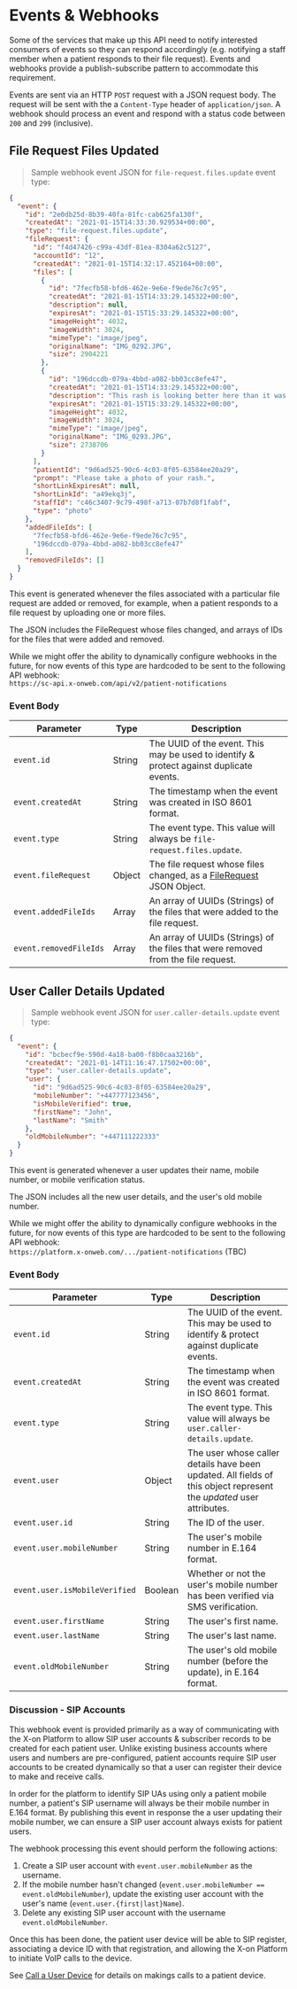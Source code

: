 # Events & Webhooks

Some of the services that make up this API need to notify interested consumers of events so they can respond accordingly (e.g. notifying a staff member when a patient responds to their file request). Events and webhooks provide a publish-subscribe pattern to accommodate this requirement.

Events are sent via an HTTP `POST` request with a JSON request body. The request will be sent with the a `Content-Type` header of `application/json`. A webhook should process an event and respond with a status code between `200` and `299` (inclusive).

## File Request Files Updated

> Sample webhook event JSON for `file-request.files.update` event type:

```json
{
  "event": {
    "id": "2e0db25d-8b39-40fa-81fc-cab625fa130f",
    "createdAt": "2021-01-15T14:33:30.929534+00:00",
    "type": "file-request.files.update",
    "fileRequest": {
      "id": "f4d47426-c99a-43df-81ea-8304a62c5127",
      "accountId": "12",
      "createdAt": "2021-01-15T14:32:17.452104+00:00",
      "files": [
        {
          "id": "7fecfb58-bfd6-462e-9e6e-f9ede76c7c95",
          "createdAt": "2021-01-15T14:33:29.145322+00:00",
          "description": null,
          "expiresAt": "2021-01-15T15:33:29.145322+00:00",
          "imageHeight": 4032,
          "imageWidth": 3024,
          "mimeType": "image/jpeg",
          "originalName": "IMG_0292.JPG",
          "size": 2904221
        },
        {
          "id": "196dccdb-079a-4bbd-a082-bb03cc8efe47",
          "createdAt": "2021-01-15T14:33:29.145322+00:00",
          "description": "This rash is looking better here than it was yesterday.",
          "expiresAt": "2021-01-15T15:33:29.145322+00:00",
          "imageHeight": 4032,
          "imageWidth": 3024,
          "mimeType": "image/jpeg",
          "originalName": "IMG_0293.JPG",
          "size": 2738706
        }
      ],
      "patientId": "9d6ad525-90c6-4c03-8f05-63584ee20a29",
      "prompt": "Please take a photo of your rash.",
      "shortLinkExpiresAt": null,
      "shortLinkId": "a49ekq3j",
      "staffId": "c46c3407-9c79-498f-a713-07b7d8f1fabf",
      "type": "photo"
    },
    "addedFileIds": [
      "7fecfb58-bfd6-462e-9e6e-f9ede76c7c95",
      "196dccdb-079a-4bbd-a082-bb03cc8efe47"
    ],
    "removedFileIds": []
  }
}
```

This event is generated whenever the files associated with a particular file request are added or removed, for example, when a patient responds to a file request by uploading one or more files.

The JSON includes the FileRequest whose files changed, and arrays of IDs for the files that were added and removed.

<aside class="notice">
While we might offer the ability to dynamically configure webhooks in the future, for now events of this type are hardcoded to be sent to the following API webhook:<br>
<code>https://sc-api.x-onweb.com/api/v2/patient-notifications</code>
</aside>

### Event Body

Parameter | Type | Description
--------- | ---- | -----------
`event.id` | String | The UUID of the event. This may be used to identify & protect against duplicate events.
`event.createdAt` | String | The timestamp when the event was created in ISO 8601 format.
`event.type` | String | The event type. This value will always be `file-request.files.update`.
`event.fileRequest` | Object | The file request whose files changed, as a [FileRequest](#filerequest) JSON Object.
`event.addedFileIds` | Array | An array of UUIDs (Strings) of the files that were added to the file request.
`event.removedFileIds` | Array | An array of UUIDs (Strings) of the files that were removed from the file request.


## User Caller Details Updated

> Sample webhook event JSON for `user.caller-details.update` event type:

```json
{
  "event": {
    "id": "bcbecf9e-590d-4a18-ba00-f8b0caa3216b",
    "createdAt": "2021-01-14T11:16:47.17502+00:00",
    "type": "user.caller-details.update",
    "user": {
      "id": "9d6ad525-90c6-4c03-8f05-63584ee20a29",
      "mobileNumber": "+447777123456",
      "isMobileVerified": true,
      "firstName": "John",
      "lastName": "Smith"
    },
    "oldMobileNumber": "+447111222333"
  }
}
```

This event is generated whenever a user updates their name, mobile number, or mobile verification status.

The JSON includes all the new user details, and the user's old mobile number.

<aside class="notice">
While we might offer the ability to dynamically configure webhooks in the future, for now events of this type are hardcoded to be sent to the following API webhook:<br>
<code>https://platform.x-onweb.com/.../patient-notifications</code> (TBC)
</aside>

### Event Body

Parameter | Type | Description
--------- | ---- | -----------
`event.id` | String | The UUID of the event. This may be used to identify & protect against duplicate events.
`event.createdAt` | String | The timestamp when the event was created in ISO 8601 format.
`event.type` | String | The event type. This value will always be `user.caller-details.update`.
`event.user` | Object | The user whose caller details have been updated. All fields of this object represent the *updated* user attributes.
`event.user.id` | String | The ID of the user.
`event.user.mobileNumber` | String | The user's mobile number in E.164 format.
`event.user.isMobileVerified` | Boolean | Whether or not the user's mobile number has been verified via SMS verification.
`event.user.firstName` | String | The user's first name.
`event.user.lastName` | String | The user's last name.
`event.oldMobileNumber` | String | The user's old mobile number (before the update), in E.164 format.

### Discussion - SIP Accounts

This webhook event is provided primarily as a way of communicating with the X-on Platform to allow SIP user accounts & subscriber records to be created for each patient user. Unlike existing business accounts where users and numbers are pre-configured, patient accounts require SIP user accounts to be created dynamically so that a user can register their device to make and receive calls.

In order for the platform to identify SIP UAs using only a patient mobile number, a patient's SIP username will always be their mobile number in E.164 format. By publishing this event in response the a user updating their mobile number, we can ensure a SIP user account always exists for patient users.

The webhook processing this event should perform the following actions:

  1. Create a SIP user account with `event.user.mobileNumber` as the username.
  2. If the mobile number hasn't changed (`event.user.mobileNumber == event.oldMobileNumber`), update the existing user account with the user's name (`event.user.{first|last}Name`).
  3. Delete any existing SIP user account with the username `event.oldMobileNumber`.

Once this has been done, the patient user device will be able to SIP register, associating a device ID with that registration, and allowing the X-on Platform to initiate VoIP calls to the device.

See [Call a User Device](#call-a-user-device) for details on makings calls to a patient device.
